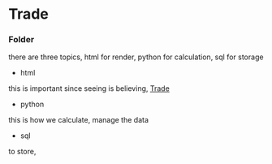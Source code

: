 # Trade

### Folder

there are three topics, html for render, python for calculation, sql for storage

- html

this is important since seeing is believing, [Trade](https://masara24.github.io/Trade/index.md)

- python

this is how we calculate, manage the data

- sql

to store, 